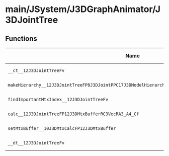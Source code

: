 # main/JSystem/J3DGraphAnimator/J3DJointTree

## Functions

| Name | Address | Match % |
|------|---------|---------|
| `__ct__12J3DJointTreeFv` | `0x8043163C` | :x: (0.0%) |
| `makeHierarchy__12J3DJointTreeFP8J3DJointPPC17J3DModelHierarchyP16J3DMaterialTableP13J3DShapeTable` | `0x804316C4` | :x: (0.0%) |
| `findImportantMtxIndex__12J3DJointTreeFv` | `0x80431828` | :x: (0.0%) |
| `calc__12J3DJointTreeFP12J3DMtxBufferRC3VecRA3_A4_Cf` | `0x804318DC` | :x: (0.0%) |
| `setMtxBuffer__10J3DMtxCalcFP12J3DMtxBuffer` | `0x8043194C` | :x: (0.0%) |
| `__dt__12J3DJointTreeFv` | `0x80431954` | :x: (0.0%) |